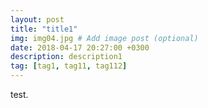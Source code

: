 ```yaml
---
layout: post
title: "title1"
img: img04.jpg # Add image post (optional)
date: 2018-04-17 20:27:00 +0300
description: description1
tag: [tag1, tag11, tag112]
---
```

test.

